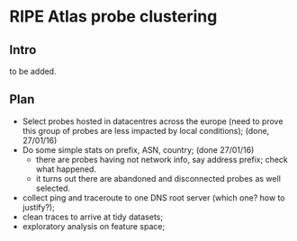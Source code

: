 # RIPE Atlas probe clustering
## Intro
to be added.
## Plan
- Select probes hosted in datacentres across the europe (need to prove this group of probes are less impacted by local conditions); (done, 27/01/16)
- Do some simple stats on prefix, ASN, country; (done 27/01/16)
  - there are probes having not network info, say address prefix; check what happened.
  - it turns out there are abandoned and disconnected probes as well selected.
- collect ping and traceroute to one DNS root server (which one? how to justify?);
- clean traces to arrive at tidy datasets;
- exploratory analysis on feature space;
